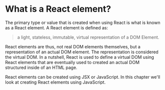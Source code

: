 # What is a React element?

The primary type or value that is created when using React is what is known as a React element. A React element is defined as:

 > a light, stateless, immutable, virtual representation of a DOM Element.

React elements are thus, not real DOM elements themselves, but a representation of an actual DOM element. The representation is considered the virtual DOM. In a nutshell, React is used to define a virtual DOM using React elements that are eventually used to created an actual DOM structured inside of an HTML page.

React elements can be created using JSX or JavaScript. In this chapter we'll  look at creating React elements using JavaScript.

